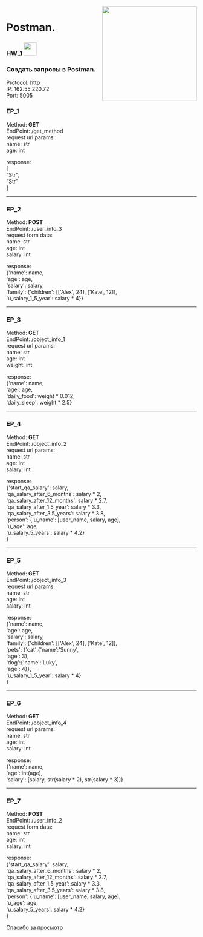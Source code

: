 <img align='right' src='https://user-images.githubusercontent.com/5713670/87202985-820dcb80-c2b6-11ea-9f56-7ec461c497c3.gif' width='250'>    

# Postman.  
### HW_1 <img src="https://github.githubassets.com/images/mona-whisper.gif" height="34" />

### Создать запросы в Postman.

Protocol: http  
IP: 162.55.220.72  
Port: 5005  

### EP_1  
Method: **GET**  
EndPoint: /get_method  
request url params:   
 name: str  
 age: int  

response:   
[  
    “Str”,  
    “Str”  
]  

___

### EP_2  
Method: **POST**  
EndPoint: /user_info_3  
request form data:   
 name: str  
 age: int  
 salary: int  

response:   
{'name': name,  
          'age': age,  
          'salary': salary,  
          'family': {'children': [['Alex', 24], ['Kate', 12]],  
                     'u_salary_1_5_year': salary * 4}}  


___

### EP_3  
Method: **GET**  
EndPoint: /object_info_1  
request url params:   
 name: str  
 age: int  
 weight: int  

response:   
{'name': name,  
          'age': age,  
          'daily_food': weight * 0.012,  
          'daily_sleep': weight * 2.5}  


___

### EP_4  
Method: **GET**  
EndPoint: /object_info_2  
request url params:   
 name: str  
 age: int  
 salary: int  

response:   
{'start_qa_salary': salary,  
          'qa_salary_after_6_months': salary * 2,  
          'qa_salary_after_12_months': salary * 2.7,  
          'qa_salary_after_1.5_year': salary * 3.3,  
          'qa_salary_after_3.5_years': salary * 3.8,  
          'person': {'u_name': [user_name, salary, age],  
                     'u_age': age,  
                     'u_salary_5_years': salary * 4.2}  
          }  


___

### EP_5  
Method: **GET**  
EndPoint: /object_info_3  
request url params:   
 name: str  
 age: int  
 salary: int  

response:   
{'name': name,  
          'age': age,  
          'salary': salary,  
          'family': {'children': [['Alex', 24], ['Kate', 12]],  
                     'pets': {'cat':{'name':'Sunny',  
                                     'age': 3},  
                              'dog':{'name':'Luky',  
                                     'age': 4}},  
                     'u_salary_1_5_year': salary * 4}  
          }  


___

### EP_6  
Method: **GET**  
EndPoint: /object_info_4  
request url params:   
 name: str  
 age: int  
 salary: int  

response:   
{'name': name,  
          'age': int(age),  
          'salary': [salary, str(salary * 2), str(salary * 3)]}  


___

### EP_7  
Method: **POST**  
EndPoint: /user_info_2  
request form data:   
 name: str  
 age: int  
 salary: int  

response:   
{'start_qa_salary': salary,  
          'qa_salary_after_6_months': salary * 2,  
          'qa_salary_after_12_months': salary * 2.7,  
          'qa_salary_after_1.5_year': salary * 3.3,  
          'qa_salary_after_3.5_years': salary * 3.8,  
          'person': {'u_name': [user_name, salary, age],  
                     'u_age': age,  
                     'u_salary_5_years': salary * 4.2}  
          }  

[Спасибо за просмотр](https://kartinkof.club/uploads/posts/2022-03/1648262006_1-kartinkof-club-p-mem-spasibo-za-prosmotr-1.jpg)   
